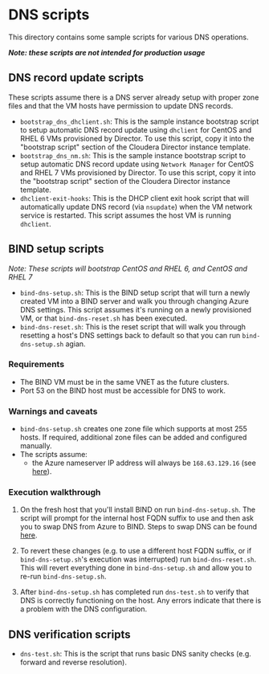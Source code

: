 # DNS scripts

This directory contains some sample scripts for various DNS operations.

**_Note: these scripts are not intended for production usage_**

## DNS record update scripts

These scripts assume there is a DNS server already setup with proper zone files and that the VM hosts have permission to update DNS records.

* `bootstrap_dns_dhclient.sh`: This is the sample instance bootstrap script to setup automatic DNS record update using `dhclient` for CentOS and RHEL 6 VMs provisioned by Director. To use this script, copy it into the "bootstrap script" section of the Cloudera Director instance template.
* `bootstrap_dns_nm.sh`: This is the sample instance bootstrap script to setup automatic DNS record update using `Network Manager` for CentOS and RHEL 7 VMs provisioned by Director. To use this script, copy it into the "bootstrap script" section of the Cloudera Director instance template.
* `dhclient-exit-hooks`: This is the DHCP client exit hook script that will automatically update DNS record (via `nsupdate`) when the VM network service is restarted. This script assumes the host VM is running `dhclient`.

## BIND setup scripts

_Note: These scripts will bootstrap CentOS and RHEL 6, and CentOS and RHEL 7_

* `bind-dns-setup.sh`: This is the BIND setup script that will turn a newly created VM into a BIND server and walk you through changing Azure DNS settings. This script assumes it's running on a newly provisioned VM, or that `bind-dns-reset.sh` has been executed.
* `bind-dns-reset.sh`: This is the reset script that will walk you through resetting a host's DNS settings back to default so that you can run `bind-dns-setup.sh` agian.

### Requirements

* The BIND VM must be in the same VNET as the future clusters.
* Port 53 on the BIND host must be accessible for DNS to work.

### Warnings and caveats

* `bind-dns-setup.sh` creates one zone file which supports at most 255 hosts. If required, additional zone files can be added and configured manually.
* The scripts assume:
    * the Azure nameserver IP address will always be `168.63.129.16` (see [here](https://blogs.msdn.microsoft.com/mast/2015/05/18/what-is-the-ip-address-168-63-129-16/)).

### Execution walkthrough

1. On the fresh host that you'll install BIND on run `bind-dns-setup.sh`. The script will prompt for the internal host FQDN suffix to use and then ask you to swap DNS from Azure to BIND. Steps to swap DNS can be found [here](http://www.cloudera.com/documentation/director/latest/topics/director_get_started_azure_ddns.html).

1. To revert these changes (e.g. to use a different host FQDN suffix, or if `bind-dns-setup.sh`'s execution was interrupted) run `bind-dns-reset.sh`. This will revert everything done in `bind-dns-setup.sh` and allow you to re-run `bind-dns-setup.sh`.

1. After `bind-dns-setup.sh` has completed run `dns-test.sh` to verify that DNS is correctly functioning on the host. Any errors indicate that there is a problem with the DNS configuration.

## DNS verification scripts

* `dns-test.sh`: This is the script that runs basic DNS sanity checks (e.g. forward and reverse resolution).
